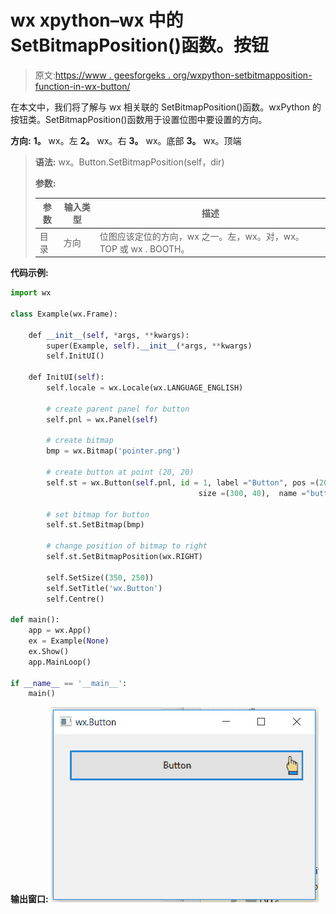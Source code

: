 # wx xpython–wx 中的 SetBitmapPosition()函数。按钮

> 原文:[https://www . geesforgeks . org/wxpython-setbitmapposition-function-in-wx-button/](https://www.geeksforgeeks.org/wxpython-setbitmapposition-function-in-wx-button/)

在本文中，我们将了解与 wx 相关联的 SetBitmapPosition()函数。wxPython 的按钮类。SetBitmapPosition()函数用于设置位图中要设置的方向。

**方向:**
**1。** wx。左
**2。** wx。右
**3。** wx。底部
**3。** wx。顶端

> **语法:** wx。Button.SetBitmapPosition(self，dir)
> 
> **参数:**
> 
> | 参数 | 输入类型 | 描述 |
> | --- | --- | --- |
> | 目录 | 方向 | 位图应该定位的方向，wx 之一。左，wx。对，wx。TOP 或 wx . BOOTH。 |

**代码示例:**

```py
import wx

class Example(wx.Frame):

    def __init__(self, *args, **kwargs):
        super(Example, self).__init__(*args, **kwargs)
        self.InitUI()

    def InitUI(self):
        self.locale = wx.Locale(wx.LANGUAGE_ENGLISH)

        # create parent panel for button
        self.pnl = wx.Panel(self)

        # create bitmap
        bmp = wx.Bitmap('pointer.png')

        # create button at point (20, 20)
        self.st = wx.Button(self.pnl, id = 1, label ="Button", pos =(20, 20),
                                          size =(300, 40),  name ="button")

        # set bitmap for button
        self.st.SetBitmap(bmp)

        # change position of bitmap to right
        self.st.SetBitmapPosition(wx.RIGHT)

        self.SetSize((350, 250))
        self.SetTitle('wx.Button')
        self.Centre()

def main():
    app = wx.App()
    ex = Example(None)
    ex.Show()
    app.MainLoop()

if __name__ == '__main__':
    main()
```

**输出窗口:**
![](img/d359d861668070ab78e9d3981de9ba56.png)
